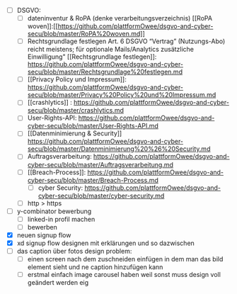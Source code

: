 - [ ] DSGVO: 
	- [ ] dateninventur & RoPA (denke verarbeitungsverzeichnis) [[RoPA woven]]:[[https://github.com/plattformOwee/dsgvo-and-cyber-secu/blob/master/RoPA%20woven.md]]
	- [ ] Rechtsgrundlage festlegen Art. 6 DSGVO “Vertrag” (Nutzungs-Abo) reicht meistens; für optionale Mails/Analytics zusätzliche Einwilligung" [[Rechtsgrundlage festlegen]]: https://github.com/plattformOwee/dsgvo-and-cyber-secu/blob/master/Rechtsgrundlage%20festlegen.md
	- [ ] [[Privacy Policy und Impressum]]: https://github.com/plattformOwee/dsgvo-and-cyber-secu/blob/master/Privacy%20Policy%20und%20Impressum.md
	- [ ] [[crashlytics]] : https://github.com/plattformOwee/dsgvo-and-cyber-secu/blob/master/crashlytics.md
	- [ ] User-Rights-API: https://github.com/plattformOwee/dsgvo-and-cyber-secu/blob/master/User-Rights-API.md
	- [ ] [[Datenminimierung & Security]] https://github.com/plattformOwee/dsgvo-and-cyber-secu/blob/master/Datenminimierung%20%26%20Security.md
	- [ ] Auftragsverarbeitung: https://github.com/plattformOwee/dsgvo-and-cyber-secu/blob/master/Auftragsverarbeitung.md
	- [ ] [[Breach-Process]]: https://github.com/plattformOwee/dsgvo-and-cyber-secu/blob/master/Breach-Process.md
      - [ ] cyber Security: https://github.com/plattformOwee/dsgvo-and-cyber-secu/blob/master/cyber-security.md
	- [ ] http > https
- [ ] y-combinator bewerbung
	- [ ] linked-in profil machen
	- [ ] bewerben
- [x] neuen signup flow
- [x] xd signup flow designen mit erklärungen und so dazwischen
- [ ] das caption über fotos design problem:
	- [ ] einen screen nach dem zuschneiden einfügen in dem man das bild element sieht und ne caption hinzufügen kann
	- [ ] erstmal einfach image carousel haben weil sonst muss design voll geändert werden eig
